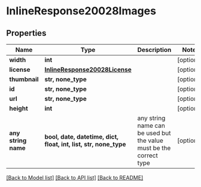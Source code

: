 # InlineResponse20028Images


## Properties
Name | Type | Description | Notes
------------ | ------------- | ------------- | -------------
**width** | **int** |  | [optional] 
**license** | [**InlineResponse20028License**](InlineResponse20028License.md) |  | [optional] 
**thumbnail** | **str, none_type** |  | [optional] 
**id** | **str, none_type** |  | [optional] 
**url** | **str, none_type** |  | [optional] 
**height** | **int** |  | [optional] 
**any string name** | **bool, date, datetime, dict, float, int, list, str, none_type** | any string name can be used but the value must be the correct type | [optional]

[[Back to Model list]](../README.md#documentation-for-models) [[Back to API list]](../README.md#documentation-for-api-endpoints) [[Back to README]](../README.md)


